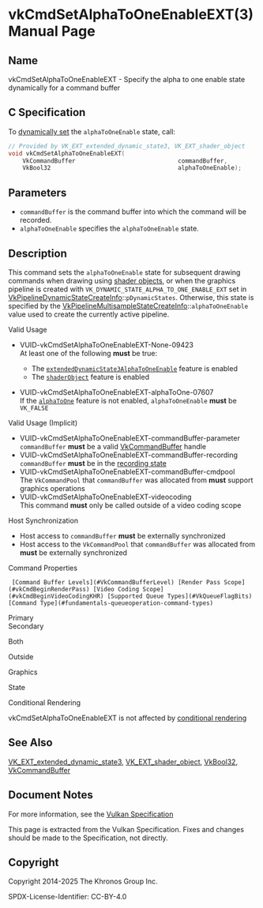 # vkCmdSetAlphaToOneEnableEXT(3) Manual Page

## Name

vkCmdSetAlphaToOneEnableEXT - Specify the alpha to one enable state dynamically for a command buffer



## [](#_c_specification)C Specification

To [dynamically set](https://registry.khronos.org/vulkan/specs/latest/html/vkspec.html#pipelines-dynamic-state) the `alphaToOneEnable` state, call:

```c++
// Provided by VK_EXT_extended_dynamic_state3, VK_EXT_shader_object
void vkCmdSetAlphaToOneEnableEXT(
    VkCommandBuffer                             commandBuffer,
    VkBool32                                    alphaToOneEnable);
```

## [](#_parameters)Parameters

- `commandBuffer` is the command buffer into which the command will be recorded.
- `alphaToOneEnable` specifies the `alphaToOneEnable` state.

## [](#_description)Description

This command sets the `alphaToOneEnable` state for subsequent drawing commands when drawing using [shader objects](https://registry.khronos.org/vulkan/specs/latest/html/vkspec.html#shaders-objects), or when the graphics pipeline is created with `VK_DYNAMIC_STATE_ALPHA_TO_ONE_ENABLE_EXT` set in [VkPipelineDynamicStateCreateInfo](https://registry.khronos.org/vulkan/specs/latest/man/html/VkPipelineDynamicStateCreateInfo.html)::`pDynamicStates`. Otherwise, this state is specified by the [VkPipelineMultisampleStateCreateInfo](https://registry.khronos.org/vulkan/specs/latest/man/html/VkPipelineMultisampleStateCreateInfo.html)::`alphaToOneEnable` value used to create the currently active pipeline.

Valid Usage

- [](#VUID-vkCmdSetAlphaToOneEnableEXT-None-09423)VUID-vkCmdSetAlphaToOneEnableEXT-None-09423  
  At least one of the following **must** be true:
  
  - The [`extendedDynamicState3AlphaToOneEnable`](#features-extendedDynamicState3AlphaToOneEnable) feature is enabled
  - The [`shaderObject`](#features-shaderObject) feature is enabled
- [](#VUID-vkCmdSetAlphaToOneEnableEXT-alphaToOne-07607)VUID-vkCmdSetAlphaToOneEnableEXT-alphaToOne-07607  
  If the [`alphaToOne`](https://registry.khronos.org/vulkan/specs/latest/html/vkspec.html#features-alphaToOne) feature is not enabled, `alphaToOneEnable` **must** be `VK_FALSE`

Valid Usage (Implicit)

- [](#VUID-vkCmdSetAlphaToOneEnableEXT-commandBuffer-parameter)VUID-vkCmdSetAlphaToOneEnableEXT-commandBuffer-parameter  
  `commandBuffer` **must** be a valid [VkCommandBuffer](https://registry.khronos.org/vulkan/specs/latest/man/html/VkCommandBuffer.html) handle
- [](#VUID-vkCmdSetAlphaToOneEnableEXT-commandBuffer-recording)VUID-vkCmdSetAlphaToOneEnableEXT-commandBuffer-recording  
  `commandBuffer` **must** be in the [recording state](#commandbuffers-lifecycle)
- [](#VUID-vkCmdSetAlphaToOneEnableEXT-commandBuffer-cmdpool)VUID-vkCmdSetAlphaToOneEnableEXT-commandBuffer-cmdpool  
  The `VkCommandPool` that `commandBuffer` was allocated from **must** support graphics operations
- [](#VUID-vkCmdSetAlphaToOneEnableEXT-videocoding)VUID-vkCmdSetAlphaToOneEnableEXT-videocoding  
  This command **must** only be called outside of a video coding scope

Host Synchronization

- Host access to `commandBuffer` **must** be externally synchronized
- Host access to the `VkCommandPool` that `commandBuffer` was allocated from **must** be externally synchronized

Command Properties

     [Command Buffer Levels](#VkCommandBufferLevel) [Render Pass Scope](#vkCmdBeginRenderPass) [Video Coding Scope](#vkCmdBeginVideoCodingKHR) [Supported Queue Types](#VkQueueFlagBits) [Command Type](#fundamentals-queueoperation-command-types)

Primary  
Secondary

Both

Outside

Graphics

State

Conditional Rendering

vkCmdSetAlphaToOneEnableEXT is not affected by [conditional rendering](#drawing-conditional-rendering)

## [](#_see_also)See Also

[VK\_EXT\_extended\_dynamic\_state3](https://registry.khronos.org/vulkan/specs/latest/man/html/VK_EXT_extended_dynamic_state3.html), [VK\_EXT\_shader\_object](https://registry.khronos.org/vulkan/specs/latest/man/html/VK_EXT_shader_object.html), [VkBool32](https://registry.khronos.org/vulkan/specs/latest/man/html/VkBool32.html), [VkCommandBuffer](https://registry.khronos.org/vulkan/specs/latest/man/html/VkCommandBuffer.html)

## [](#_document_notes)Document Notes

For more information, see the [Vulkan Specification](https://registry.khronos.org/vulkan/specs/latest/html/vkspec.html#vkCmdSetAlphaToOneEnableEXT)

This page is extracted from the Vulkan Specification. Fixes and changes should be made to the Specification, not directly.

## [](#_copyright)Copyright

Copyright 2014-2025 The Khronos Group Inc.

SPDX-License-Identifier: CC-BY-4.0